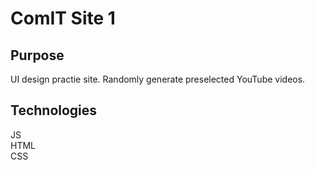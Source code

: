 # ComIT Site 1

## Purpose
UI design practie site. Randomly generate preselected YouTube videos. 

## Technologies
JS  
HTML  
CSS  
